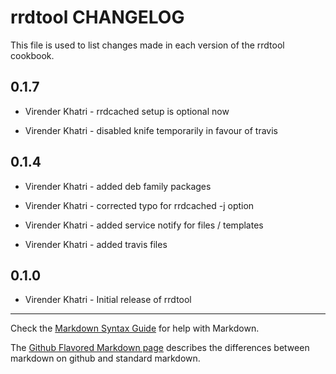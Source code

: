 rrdtool CHANGELOG
=================

This file is used to list changes made in each version of the rrdtool cookbook.

0.1.7
-----

- Virender Khatri - rrdcached setup is optional now

- Virender Khatri - disabled knife temporarily in favour of travis


0.1.4
-----

- Virender Khatri - added deb family packages

- Virender Khatri - corrected typo for rrdcached -j option

- Virender Khatri - added service notify for files / templates

- Virender Khatri - added travis files


0.1.0
-----

- Virender Khatri - Initial release of rrdtool


- - -
Check the [Markdown Syntax Guide](http://daringfireball.net/projects/markdown/syntax) for help with Markdown.

The [Github Flavored Markdown page](http://github.github.com/github-flavored-markdown/) describes the differences between markdown on github and standard markdown.
